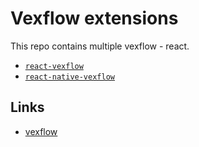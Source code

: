 # Vexflow extensions

This repo contains multiple vexflow - react.

- [`react-vexflow`](./packages/react-vexflow/)
- [`react-native-vexflow`](./packages/react-native-vexflow/)

## Links

- [vexflow](https://github.com/0xfe/vexflow)
